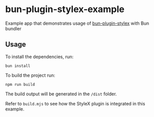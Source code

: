 # bun-plugin-stylex-example

Example app that demonstrates usage of [bun-plugin-stylex](https://github.com/nedjulius/bun-plugin-stylex) with Bun bundler

## Usage

To install the dependencies, run:

```
bun install
```

To build the project run:

```
npm run build
```

The build output will be generated in the `/dist` folder.

Refer to `build.mjs` to see how the StyleX plugin is integrated in this example.
